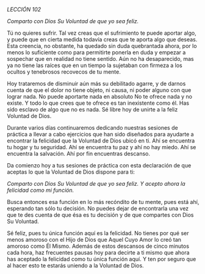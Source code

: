 *LECCIÓN 102*

*Comparto con Dios Su Voluntad de que yo sea feliz.*

Tú no quieres sufrir. Tal vez creas que el sufrimiento te puede aportar algo, y puede que en cierta medida todavía creas que te aporta algo que deseas. Esta creencia, no obstante, ha quedado sin duda quebrantada ahora, por lo menos lo suficiente como para permitirte ponerla en duda y empezar a sospechar que en realidad no tiene sentido. Aún no ha desaparecido, mas ya no tiene las raíces que en un tiempo la sujetaban con firmeza a los ocultos y tenebrosos recovecos de tu mente.

Hoy trataremos de disminuir aún más su debilitado agarre, y de darnos cuenta de que el dolor no tiene objeto, ni causa, ni poder alguno con que lograr nada. No puede aportarte nada en absoluto No te ofrece nada y no existe. Y todo lo que crees que te ofrece es tan inexistente como él. Has sido esclavo de algo que no es nada. Sé libre hoy de unirte a la feliz Voluntad de Dios.

Durante varios días continuaremos dedicando nuestras sesiones de práctica a llevar a cabo ejercicios que han sido diseñados para ayudarte a encontrar la felicidad que la Voluntad de Dios ubicó en ti. Ahí se encuentra tu hogar y tu seguridad. Ahí se encuentra tu paz y ahí no hay miedo. Ahí se encuentra la salvación. Ahí por fin encuentras descanso.

Da comienzo hoy a tus sesiones de práctica con esta declaración de que aceptas lo que la Voluntad de Dios dispone para ti:

_Comparto con Dios Su Voluntad de que yo sea feliz. Y acepto ahora la felicidad como mi función._

Busca entonces esa función en lo más recóndito de tu mente, pues está ahí, esperando tan sólo tu decisión. No puedes dejar de encontrarla una vez que te des cuenta de que ésa es tu decisión y de que compartes con Dios Su Voluntad.

Sé feliz, pues tu única función aquí es la felicidad. No tienes por qué ser menos amoroso con el Hijo de Dios que Aquel Cuyo Amor lo creó tan amoroso como Él Mismo. Además de estos descansos de cinco minutos cada hora, haz frecuentes pausas hoy para decirte a ti mismo que ahora has aceptado la felicidad como tu única función aquí. Y ten por seguro que al hacer esto te estarás uniendo a la Voluntad de Dios.